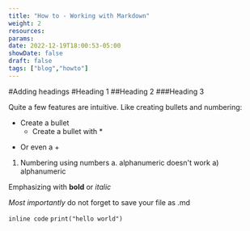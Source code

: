 ```yaml
---
title: "How to - Working with Markdown"
weight: 2
resources:
params:
date: 2022-12-19T18:00:53-05:00
showDate: false
draft: false
tags: ["blog","howto"]
---
```


#Adding headings
#Heading 1
##Heading 2
###Heading 3

Quite a few features are intuitive. Like creating bullets and numbering:
- Create a bullet
  * Create a bullet with *
+ Or even a +

1. Numbering using numbers 
a. alphanumeric doesn't work 
a) alphanumeric

Emphasizing with **bold** 
or *italic* 

*Most importantly* do not forget to save your file as .md

`inline code`
```print("hello world")```
